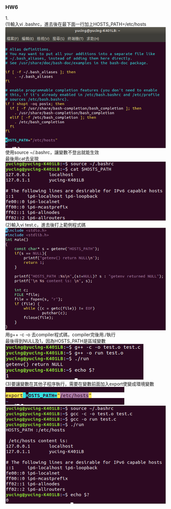 ### HW6

1.<br/>
(1)輸入vi .bashrc，進去後在最下面一行加上HOSTS_PATH=/etc/hosts<br/>
![01](HW6/01.png)<br/>
使用source ~/.bashrc，讓變數不登出就能生效<br/>
最後用cat去呈現<br/>
![02](HW6/02.png)<br/>
(2)輸入vi test.c，進去後打上範例程式碼<br/>
![03](HW6/03.png)<br/>
用g++ -c -o 去compiler程式碼，compiler完後用./執行<br/>
最後得到NULL及1，因為HOSTS_PATH是區域變數<br/>
![04](HW6/04.png)<br/>
(3)要讓變數在其他子程序執行，需要在變數前面加入export使變成環境變數<br/>
![05](HW6/05.png)<br/>
![06](HW6/06.png)<br/>